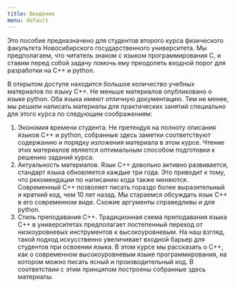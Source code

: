 ```yaml
---
title: Введение
menu: default
---
```


Это пособие предназначено для студентов второго курса физического факультета Новосибирского государственного университета. Мы предполагаем, что читатель знаком с языком программирования С, и ставим перед собой задачу помочь ему преодолеть входной порог для разработки на С++ и python.

В открытом доступе находится большое количество учебных материалов по языку C++. Не меньше материалов опубликовано о языке python. Оба языка имеют отличную документацию. Тем не менее, мы решили написать материалы для практических занятий специально для этого курса по следующим соображениям:

1. Экономия времени студента. Не претендуя на полноту описания языков C++ и python, собранные здесь заметки соответствуют содержанию и порядку изложения материала в этом курсе. Чтение этих материалов является оптимальным способом подготовки к решению заданий курса.
2. Актуальность материалов. Язык C++ довольно активно развивается, стандарт языка обновляется каждые три года. Это приводит к тому, что рекомендации по написанию кода также меняются. Современный C++ позволяет писать гораздо более выразительный и краткий код, чем 10 лет назад. Мы стараемся обсуждать язык C++ в его современном виде. Схожие аргументы справедливы и для python.
3. Стиль преподавания C++. Традиционная схема преподавания языка C++ в университетах предполагает постепенный переход от низкоуровневых инструментов к высокоуровневым. На наш взгляд, такой подход искусственно увеличивает входной барьер для студентов при освоении языка. В этом курсе мы рассказать о C++, как о современном высокоуровневым языке программирования, на котором можно писать ясный и производительный код. В соответствии с этим принципом построены собранные здесь материалы.

